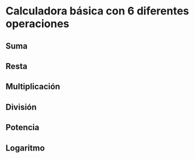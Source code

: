 # Calculadora básica con 6 diferentes operaciones 

## Suma
## Resta
## Multiplicación
## División
## Potencia
## Logaritmo
